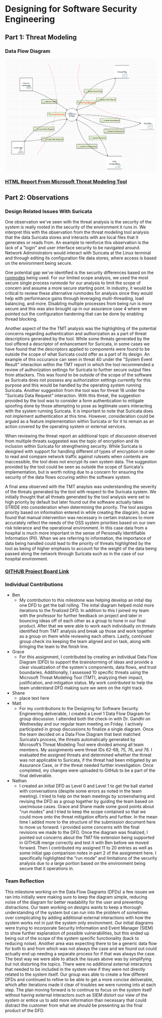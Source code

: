 # Designing for Software Security Engineering
## Part 1: Threat Modeling
### Data Flow Diagram
![Diagram](https://github.com/UNO-CYBR-8420-Team1/CYBR8420-Suricata/blob/main/Threat%20Modeling%20Brainstorm/Final%20DFD%20Design%20Image.png)
### [HTML Report From Microsoft Threat Modeling Tool](https://htmlpreview.github.io/?https://github.com/UNO-CYBR-8420-Team1/CYBR8420-Suricata/blob/main/Threat%20Modeling%20Brainstorm/Suricata%20DFD%20Report.htm)
## Part 2: Observations
### Design Related Issues With Suricata

One observation we've seen with the threat analysis is the security of the system is really rooted in the security of the environment it runs in. We interpret this with the observation from the threat modeling tool analysis that the data Suricata stores and interacts with are local files that it generates or reads from. An example to reinforce this observation is the lack of a "login" and user interface security to be navigated around. Network Administrators would interact with Suricata at the Linux terminal and through editing its configuration file data stores, where access is based on the environment being secure. 

One potential gap we've identified is the security differences based on the [runmodes](https://docs.suricata.io/en/latest/performance/runmodes.html) being used. For our limited scope analysis, we used the most secure single process runmode for our analysis to limit the scope of concern and assume a more secure starting point. In industry, it would be critical to review these alternative runmodes for analysis since they would help with performance gains through leveraging multi-threading, load balancing, and more. Disabling multiple processes from being run is more secure and this was also brought up in our assurance case 4 where we pointed out the configuration hardening that can be done by enabling thread blocking.

Another aspect of the the TMT analysis was the highlighting of the potential concerns regarding authentication and authorization as a part of threat descriptions generated by the tool. While some threats generated by the tool offered a descriptor of enhancement for Suricata, in some cases we have found that the descriptors applied to components were found to be outside the scope of what Suricata could offer as a part of its design. An example of this occurance can seen in threat 40 under the "System Event Result" interaction within the TMT report in which the tool recommended a review of authorization settings for Suricata to further secure output files from attackers. This was found to be outside of the scope of the software as Suricata does not possess any authorization settings currently for this purpose and this would be handled by the operating system running Suricata. Another suggestion from the tool was for threat 16 under the "Suricata Data Request" interaction. With this threat, the suggestion provided by the tool was to consider a form authentication to mitigate spoofing done by those attempting to pose as legitimate users interacting with the system running Suricata. It is important to note that Suricata does not implement authentication at this time. However, consideration could be argued as a feature implementation within Suricata or for it to remain as an action covered by the operating system or external services.

When reviewing the threat report an additional topic of discussion observed from multiple threats suggested was the topic of encryption and its inclusion within Suricata for strengthening security. While Suricata is designed with support for handling different of types of encryption in order to read and compare network traffic against rulesets when contents are inaccessible, the tool does not encrypt its own system data. The suggestion provided by the tool could be seen as outside the scope of Suricata's implementation, but is worth noting due to a concern for ensuring the security of the data flows occuring wtihin the software system. 

A final area observed with the TMT anaylsis was understanding the severity of the threats generated by the tool with respect to the Suricata system. We initially thought that all threats generated by the tool analysis were set to high priority by default but later found out the software actually takes STRIDE into consideration when determining the priority. The tool assigns priority based on information entered in while creating the diagram, but we found that manual intervention was necessary in certain instances to more accurately reflect the needs of the OSS system priorities based on our own risk tolerance and the operational environment. In this case data from a hospital is much more important in the sense of Personally Identifiable Information (PII). When we are referring to information, the importance of data being handled could lead to the priority of threats highlighted by the tool as being of higher emphasis to account for the weight of the data being passed along the network through Suricata such as in the case of our hospital environment.

### [GITHUB Project Board Link](https://github.com/orgs/UNO-CYBR-8420-Team1/projects/1/views/2)
### Individual Contributions
- Ben
  - My contribution to this milestone was helping develop an inital day one DFD to get the ball rolling. The inital diagram helped mold more iterations to the finalized DFD. In addition to this I joined my team with the professor for further feedback on project and later in bouncing ideas off of each other as a group to hone in our final product. After that we were able to work each individually on threats identified from TMT analysis and break up those and work together as a group on them while reviewing each others. Lastly, continued group check ins keeping the team aligned and on task, along with bringing the team to the finish line.
- Grace
  - For this assignment, I contributed by creating an individual Data Flow Diagram (DFD) to support the brainstorming of ideas and provide a clear visualization of the system's components, data flows, and trust boundaries. Additionally, I assessed 10 specific threats using the Microsoft Threat Modeling Tool (TMT), analyzing their impact, justification, and mitigation status. My work contributed to help the team understand DFD making sure we were on the right track.
- Shane
  - place text here
- Matt
  - For my contributions to the Designing for Software Security Engineering deliverable, I created a Level 1 Data Flow Diagram for group discussion. I attended both the check-in with Dr. Gandhi on Wednesday and our regular team meeting on Friday. I actively participated in group discussions to finalize a single diagram. Once the team decided on a Data Flow Diagram that best matched Suricata’s process, the threats automatically generated by Microsoft’s Threat Modeling Tool were divided among all team members. My assignments were threat IDs 62-68, 75, 76, and 78. I evaluated the assigned threats and determined whether the threat was not applicable to Suricata, if the threat had been mitigated by an Assurance Case, or if the threat needed further investigation. Once completed, my changes were uploaded to GitHub to be a part of the final deliverable.
- Nathan
  - I created an initial DFD as Level 0 and Level 1 to get the ball started with conversations (despite some errors as noted in the team meeting). I tried to help on the team meetings by screensharing and revising the DFD as a group together by guiding the team based on use/misuse cases. Grace and Shane made some good points about "run modes" and I tried to keep the scope contained so that we could move onto the threat mitigation efforts and further. In the mean time I added more to the structure of the submission document here to move us forward. I provided some concerns with the final revisions we made to the DFD. Once the diagram was finalized, I pointed out concerns about the TM7 file extension being supported in GITHUB merge correctly and test it with Ben before we moved forward. Then I contributed my assigned 11 to 20 entries as well as some initial gap comparison notes in part 2 of the assignment here. I specifically highlighted the “run mode” and limitations of the security analysis due to a large portion based on the environment being secure that it operations in. 

### Team Reflection
This milestone working on the Data Flow Diagrams (DFDs) a few issues we ran into initially were making sure to keep the diagram simple, reducing noise of the diagram for better readability for the user and preventing distractions. Our team working on designs wants to keep a thorough understanding of the system but can run into the problem of sometimes over complicating by adding additional external interactions with how the system works not in just the system only environment. Our initial diagrams were trying to incorporate Security Information and Event Manager (SIEM) to show further explanation of possible vulnerabilities, but this ended up being out of the scope of the system specific functionality (back to reducing noise). Another area was expecting there to be a generic data flow for both to and from which was not always the case and we found out could actually end up needing a separate process for if that was always the case. The best way we were able to attack the issues above was by simplifying but not distorting the topics. There were no additional external interactors that needed to be included in the system view if they were not directly related to the system itself. Our group was able to create a few different DFDs and continued to refine to be able to get a more concise deliverable, which after iterations made it clear of troubles we were running into at each step. The plan moving forward is to continue to focus on the system itself without having external interactors such as SIEM distort our view of the system or entice us to add more information than necessary that could distract the customer from what we should be presenting as the final product of the DFD.

